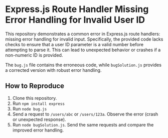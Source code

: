 # Express.js Route Handler Missing Error Handling for Invalid User ID

This repository demonstrates a common error in Express.js route handlers:  missing error handling for invalid input.  Specifically, the provided code lacks checks to ensure that a user ID parameter is a valid number before attempting to parse it. This can lead to unexpected behavior or crashes if a non-numeric ID is provided.

The `bug.js` file contains the erroneous code, while `bugSolution.js` provides a corrected version with robust error handling.

## How to Reproduce

1. Clone this repository.
2. Run `npm install express`
3. Run `node bug.js`
4. Send a request to `/users/abc` or `/users/123a`. Observe the error (crash or unexpected response).
5. Run `node bugSolution.js`. Send the same requests and compare the improved error handling.